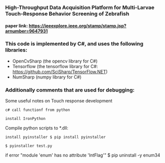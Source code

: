 ### High-Throughput Data Acquisition Platform for Multi-Larvae Touch-Response Behavior Screening of Zebrafish

#### paper link: https://ieeexplore.ieee.org/stamp/stamp.jsp?arnumber=9647931

### This code is implemented by C#, and uses the following libraries:

- OpenCvSharp (the opencv library for C#)
- Tensorflow (the tensorflow library for C#: https://github.com/SciSharp/TensorFlow.NET)
- NumSharp (numpy library for C#)

### Additionally comments that are used for debugging:

Some useful notes on Touch response development

    c# call functionf from python

    install IronPython

Compile python scripts to *.dll:

    install pyinstaller $ pip install pyinstaller

    $ pyinstaller test.py

if error "module 'enum' has no attribute 'IntFlag'" $ pip uninstall -y enum34
